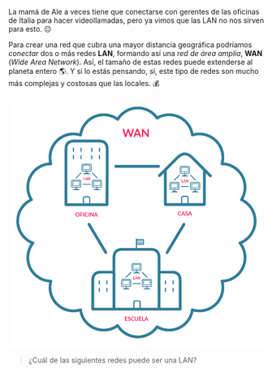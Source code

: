 La mamá de Ale a veces tiene que conectarse con gerentes de las oficinas de Italia para hacer videollamadas, pero ya vimos que las LAN no nos sirven para esto. :pensive:

Para crear una red que cubra una mayor distancia geográfica podríamos _conectar_ dos o más redes **LAN**, formando así una _red de área amplia_, **WAN** (_Wide Area Network_). Así, el tamaño de estas redes puede extenderse al planeta entero :earth_americas:. Y si lo estás pensando, sí, este tipo de redes son mucho más complejas y costosas que las locales. :moneybag:

<center><img src="https://raw.githubusercontent.com/MumukiProject/mumuki-guia-text-redes-e-internet/master/images/ej2b-01_1524147821353.png" alt="ej2b-01_1524147821353.png" width="500px" height="auto"></center>

> ¿Cuál de las siguientes redes puede ser una LAN?

